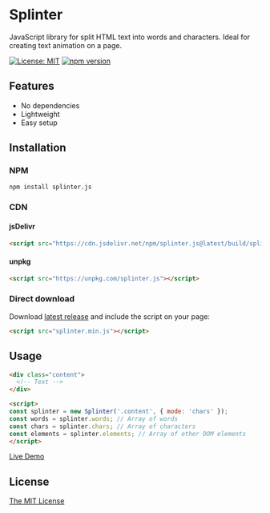 # Splinter
JavaScript library for split HTML text into words and characters.
Ideal for creating text animation on a page.

[![License: MIT](https://img.shields.io/github/license/XAHTEP26/splinter.js.svg)](LICENSE)
[![npm version](https://img.shields.io/npm/v/splinter.js.svg)](https://www.npmjs.com/package/splinter.js)

## Features
- No dependencies
- Lightweight
- Easy setup

## Installation

### NPM

```
npm install splinter.js
```

### CDN
#### jsDelivr
```html
<script src="https://cdn.jsdelivr.net/npm/splinter.js@latest/build/splinter.min.js"></script>
```

#### unpkg
```html
<script src="https://unpkg.com/splinter.js"></script>
```

### Direct download
Download [latest release](https://github.com/XAHTEP26/splinter.js/releases/latest) and include the script on your page:
```html
<script src="splinter.min.js"></script>
```

## Usage
```html
<div class="content">
  <!-- Text -->
</div>

<script>
const splinter = new Splinter('.content', { mode: 'chars' });
const words = splinter.words; // Array of words
const chars = splinter.chars; // Array of characters
const elements = splinter.elements; // Array of other DOM elements
</script>
```

[Live Demo](https://codepen.io/XAHTEP26/pen/GwEqZw)

## License
[The MIT License](LICENSE)
